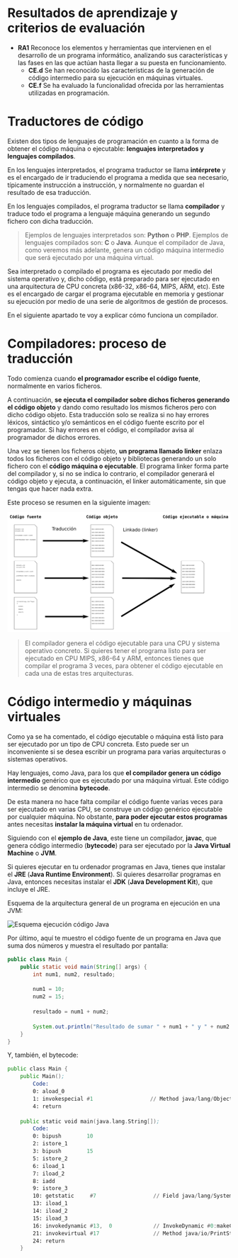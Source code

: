 # Resultados de aprendizaje y criterios de evaluación

- **RA1** Reconoce los elementos y herramientas que intervienen en el desarrollo de un programa informático, analizando sus características y las fases en las que actúan hasta llegar a su puesta en funcionamiento.
  - **CE.d** Se han reconocido las características de la generación de código intermedio para su ejecución en máquinas virtuales.
  - **CE.f** Se ha evaluado la funcionalidad ofrecida por las herramientas utilizadas en programación.

# Traductores de código

Existen dos tipos de lenguajes de programación en cuanto a la forma de obtener el código máquina o ejecutable: **lenguajes interpretados y lenguajes compilados**.

En los lenguajes interpretados, el programa traductor se llama **intérprete** y es el encargado de ir traduciendo el programa a medida que sea necesario, típicamente instrucción a instrucción, y normalmente no guardan el resultado de esa traducción.

En los lenguajes compilados, el programa traductor se llama **compilador** y traduce todo el programa a lenguaje máquina generando un segundo fichero con dicha traducción.

> Ejemplos de lenguajes interpretados son: **Python** o **PHP**. Ejemplos de lenguajes compilados son: **C** o **Java**. Aunque el compilador de Java, como veremos más adelante, genera un código máquina intermedio que será ejecutado por una máquina virtual.

Sea interpretado o compilado el programa es ejecutado por medio del sistema operativo y, dicho código, está preparado para ser ejecutado en una arquitectura de CPU concreta (x86-32, x86-64, MIPS, ARM, etc). Este es el encargado de cargar el programa ejecutable en memoria y gestionar su ejecución por medio de una serie de algoritmos de gestión de procesos.

En el siguiente apartado te voy a explicar cómo funciona un compilador.

# Compiladores: proceso de traducción

Todo comienza cuando **el programador escribe el código fuente**, normalmente en varios ficheros.

A continuación, **se ejecuta el compilador sobre dichos ficheros generando el código objeto** y dando como resultado los mismos ficheros pero con dicho código objeto. Esta traducción solo se realiza si no hay errores léxicos, sintáctico y/o semánticos en el código fuente escrito por el programador. Si hay errores en el código, el compilador avisa al programador de dichos errores.

Una vez se tienen los ficheros objeto, **un programa llamado linker** enlaza todos los ficheros con el código objeto y bibliotecas generando un solo fichero con el **código máquina o ejecutable**. El programa linker forma parte del compilador y, si no se indica lo contrario, el compilador generará el código objeto y ejecuta, a continuación, el linker automáticamente, sin que tengas que hacer nada extra.

Este proceso se resumen en la siguiente imagen:

![Proceso de traducción por un compilador](./img/fases_compilador.png)

> El compilador genera el código ejecutable para una CPU y sistema operativo concreto. Si quieres tener el programa listo para ser ejecutado en CPU MIPS, x86-64 y ARM, entonces tienes que compilar el programa 3 veces, para obtener el código ejecutable en cada una de estas tres arquitecturas.

# Código intermedio y máquinas virtuales

Como ya se ha comentado, el código ejecutable o máquina está listo para ser ejecutado por un tipo de CPU concreta. Esto puede ser un inconveniente si se desea escribir un programa para varias arquitecturas o sistemas operativos.

Hay lenguajes, como Java, para los que **el compilador genera un código intermedio** genérico que es ejecutado por una máquina virtual. Este código intermedio se denomina **bytecode**.

De esta manera no hace falta compilar el código fuente varias veces para ser ejecutado en varias CPU, se construye un código genérico ejecutable por cualquier máquina. No obstante, **para poder ejecutar estos programas** antes necesitas **instalar la máquina virtual** en tu ordenador.

Siguiendo con el **ejemplo de Java**, este tiene un compilador, **javac**, que genera código intermedio (**bytecode**) para ser ejecutado por la **Java Virtual Machine** o **JVM**.

Si quieres ejecutar en tu ordenador programas en Java, tienes que instalar el **JRE** (**Java Runtime Environment**). Si quieres desarrollar programas en Java, entonces necesitas instalar el **JDK** (**Java Development Kit**), que incluye el JRE.

Esquema de la arquitectura general de un programa en ejecución en una JVM:

![Esquema ejecución código Java](java_bytecode.png)

Por último, aquí te muestro el código fuente de un programa en Java que suma dos números y muestra el resultado por pantalla:

```java
public class Main {
    public static void main(String[] args) {
        int num1, num2, resultado;

        num1 = 10;
        num2 = 15;

        resultado = num1 + num2;

        System.out.println("Resultado de sumar " + num1 + " y " + num2 + " = " + resultado);
    }
}
```

Y, también, el bytecode:

```asm
public class Main {
    public Main();
        Code:
        0: aload_0
        1: invokespecial #1                  // Method java/lang/Object."<init>":()V
        4: return

    public static void main(java.lang.String[]);
        Code:
        0: bipush        10
        2: istore_1
        3: bipush        15
        5: istore_2
        6: iload_1
        7: iload_2
        8: iadd
        9: istore_3
        10: getstatic     #7                  // Field java/lang/System.out:Ljava/io/PrintStream;
        13: iload_1
        14: iload_2
        15: iload_3
        16: invokedynamic #13,  0             // InvokeDynamic #0:makeConcatWithConstants:(III)Ljava/lang/String;
        21: invokevirtual #17                 // Method java/io/PrintStream.println:(Ljava/lang/String;)V
        24: return
    }
```
